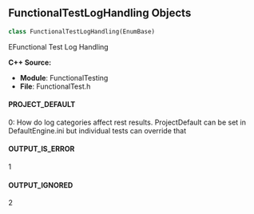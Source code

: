 ## FunctionalTestLogHandling Objects

```python
class FunctionalTestLogHandling(EnumBase)
```

EFunctional Test Log Handling

**C++ Source:**

- **Module**: FunctionalTesting
- **File**: FunctionalTest.h

<a id="unreal.FunctionalTestLogHandling.PROJECT_DEFAULT"></a>

#### PROJECT_DEFAULT

0: How do log categories affect rest results. ProjectDefault can be set in DefaultEngine.ini
but individual tests can override that

<a id="unreal.FunctionalTestLogHandling.OUTPUT_IS_ERROR"></a>

#### OUTPUT_IS_ERROR

1

<a id="unreal.FunctionalTestLogHandling.OUTPUT_IGNORED"></a>

#### OUTPUT_IGNORED

2

<a id="unreal.SuperAPI_JsonType"></a>